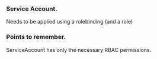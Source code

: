 ### Service Account.

Needs to be applied using a rolebinding (and a role)


### Points to remember.

ServiceAccount has only the necessary RBAC permissions.



